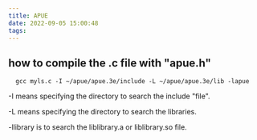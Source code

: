```yaml
---
title: APUE
date: 2022-09-05 15:00:48
tags:
---
```



## how to compile the .c file with "apue.h"
```
  gcc myls.c -I ~/apue/apue.3e/include -L ~/apue/apue.3e/lib -lapue
```

-I means specifying the directory to search the include "file".  

-L means specifying the directory to search the libraries.  

-llibrary is to search the liblibrary.a or liblibrary.so file.  

